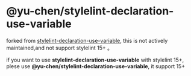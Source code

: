 # @yu-chen/stylelint-declaration-use-variable

forked from [stylelint-declaration-use-variable](https://github.com/sh-waqar/stylelint-declaration-use-variable), this is not actively maintained,and not support stylelint 15+ 。

if you want to use **stylelint-declaration-use-variable** with stylelint 15+, plese use **@yu-chen/stylelint-declaration-use-variable**, it support 15+

